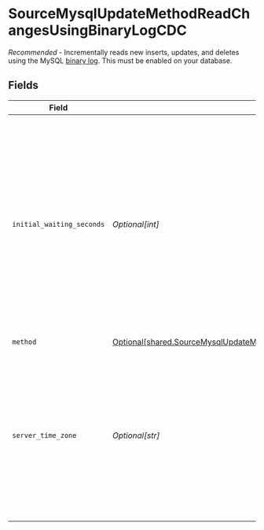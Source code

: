 # SourceMysqlUpdateMethodReadChangesUsingBinaryLogCDC

<i>Recommended</i> - Incrementally reads new inserts, updates, and deletes using the MySQL <a href="https://docs.airbyte.com/integrations/sources/mysql/#change-data-capture-cdc">binary log</a>. This must be enabled on your database.


## Fields

| Field                                                                                                                                                                                                                                                                                                        | Type                                                                                                                                                                                                                                                                                                         | Required                                                                                                                                                                                                                                                                                                     | Description                                                                                                                                                                                                                                                                                                  |
| ------------------------------------------------------------------------------------------------------------------------------------------------------------------------------------------------------------------------------------------------------------------------------------------------------------ | ------------------------------------------------------------------------------------------------------------------------------------------------------------------------------------------------------------------------------------------------------------------------------------------------------------ | ------------------------------------------------------------------------------------------------------------------------------------------------------------------------------------------------------------------------------------------------------------------------------------------------------------ | ------------------------------------------------------------------------------------------------------------------------------------------------------------------------------------------------------------------------------------------------------------------------------------------------------------ |
| `initial_waiting_seconds`                                                                                                                                                                                                                                                                                    | *Optional[int]*                                                                                                                                                                                                                                                                                              | :heavy_minus_sign:                                                                                                                                                                                                                                                                                           | The amount of time the connector will wait when it launches to determine if there is new data to sync or not. Defaults to 300 seconds. Valid range: 120 seconds to 1200 seconds. Read about <a href="https://docs.airbyte.com/integrations/sources/mysql/#change-data-capture-cdc">initial waiting time</a>. |
| `method`                                                                                                                                                                                                                                                                                                     | [Optional[shared.SourceMysqlUpdateMethodReadChangesUsingBinaryLogCDCMethod]](undefined/models/shared/sourcemysqlupdatemethodreadchangesusingbinarylogcdcmethod.md)                                                                                                                                           | :heavy_check_mark:                                                                                                                                                                                                                                                                                           | N/A                                                                                                                                                                                                                                                                                                          |
| `server_time_zone`                                                                                                                                                                                                                                                                                           | *Optional[str]*                                                                                                                                                                                                                                                                                              | :heavy_minus_sign:                                                                                                                                                                                                                                                                                           | Enter the configured MySQL server timezone. This should only be done if the configured timezone in your MySQL instance does not conform to IANNA standard.                                                                                                                                                   |